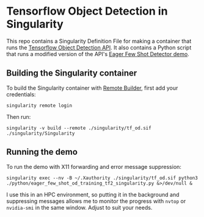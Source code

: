 # Tensorflow Object Detection in Singularity
This repo contains a Singularity Definition File for making a container that runs the [Tensorflow Object Detection API](https://github.com/tensorflow/models/blob/master/research/object_detection/g3doc/tf2.md). It also contains a Python script that runs a modified version of the API's [Eager Few Shot Detector demo](https://github.com/tensorflow/models/blob/master/research/object_detection/colab_tutorials/eager_few_shot_od_training_tf2_colab.ipynb).

## Building the Singularity container
To build the Singularity container with [Remote Builder](https://cloud.sylabs.io/builder), first add your credentials:
    
    singularity remote login

Then run:
    
    singularity -v build --remote ./singularity/tf_od.sif ./singularity/Singularity

## Running the demo
To run the demo with X11 forwarding and error message suppression:

    singularity exec --nv -B ~/.Xauthority ./singularity/tf_od.sif python3 ./python/eager_few_shot_od_training_tf2_singularity.py &>/dev/null &

I use this in an HPC environment, so putting it in the background and suppressing messages allows me to monitor the progress with `nvtop` or `nvidia-smi` in the same window. Adjust to suit your needs.
